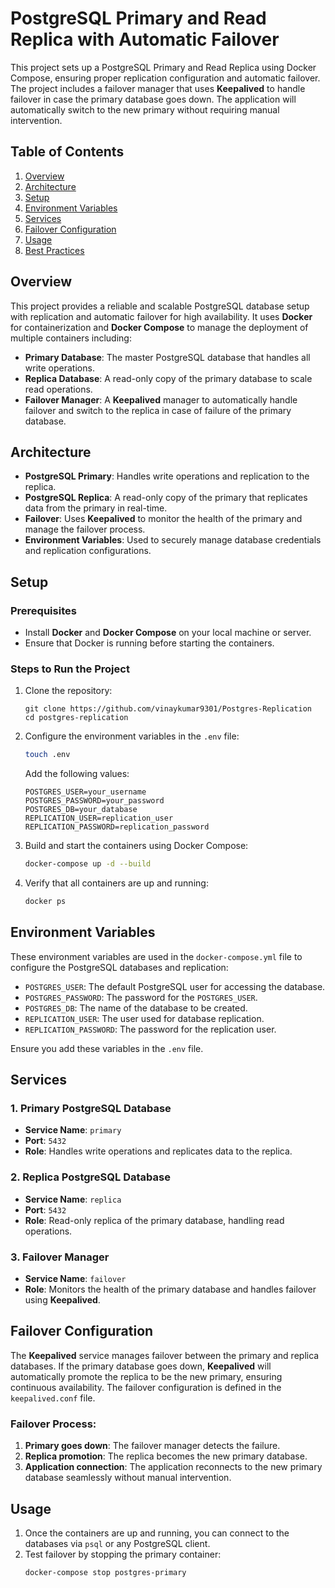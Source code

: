 # PostgreSQL Primary and Read Replica with Automatic Failover

This project sets up a PostgreSQL Primary and Read Replica using Docker Compose, ensuring proper replication configuration and automatic failover. The project includes a failover manager that uses **Keepalived** to handle failover in case the primary database goes down. The application will automatically switch to the new primary without requiring manual intervention.

## Table of Contents

1. [Overview](#overview)
2. [Architecture](#architecture)
3. [Setup](#setup)
4. [Environment Variables](#environment-variables)
5. [Services](#services)
6. [Failover Configuration](#failover-configuration)
7. [Usage](#usage)
8. [Best Practices](#best-practices)

## Overview

This project provides a reliable and scalable PostgreSQL database setup with replication and automatic failover for high availability. It uses **Docker** for containerization and **Docker Compose** to manage the deployment of multiple containers including:

- **Primary Database**: The master PostgreSQL database that handles all write operations.
- **Replica Database**: A read-only copy of the primary database to scale read operations.
- **Failover Manager**: A **Keepalived** manager to automatically handle failover and switch to the replica in case of failure of the primary database.

## Architecture

- **PostgreSQL Primary**: Handles write operations and replication to the replica.
- **PostgreSQL Replica**: A read-only copy of the primary that replicates data from the primary in real-time.
- **Failover**: Uses **Keepalived** to monitor the health of the primary and manage the failover process.
- **Environment Variables**: Used to securely manage database credentials and replication configurations.

## Setup

### Prerequisites
- Install **Docker** and **Docker Compose** on your local machine or server.
- Ensure that Docker is running before starting the containers.

### Steps to Run the Project

1. Clone the repository:
    ```bash[
    git clone https://github.com/vinaykumar9301/Postgres-Replication
    cd postgres-replication
    ```

2. Configure the environment variables in the `.env` file:
    ```bash
    touch .env
    ```

    Add the following values:
    ```env
    POSTGRES_USER=your_username
    POSTGRES_PASSWORD=your_password
    POSTGRES_DB=your_database
    REPLICATION_USER=replication_user
    REPLICATION_PASSWORD=replication_password
    ```

3. Build and start the containers using Docker Compose:
    ```bash
    docker-compose up -d --build
    ```

4. Verify that all containers are up and running:
    ```bash
    docker ps
    ```

## Environment Variables

These environment variables are used in the `docker-compose.yml` file to configure the PostgreSQL databases and replication:

- `POSTGRES_USER`: The default PostgreSQL user for accessing the database.
- `POSTGRES_PASSWORD`: The password for the `POSTGRES_USER`.
- `POSTGRES_DB`: The name of the database to be created.
- `REPLICATION_USER`: The user used for database replication.
- `REPLICATION_PASSWORD`: The password for the replication user.

Ensure you add these variables in the `.env` file.

## Services

### 1. **Primary PostgreSQL Database**
   - **Service Name**: `primary`
   - **Port**: `5432`
   - **Role**: Handles write operations and replicates data to the replica.

### 2. **Replica PostgreSQL Database**
   - **Service Name**: `replica`
   - **Port**: `5432`
   - **Role**: Read-only replica of the primary database, handling read operations.

### 3. **Failover Manager**
   - **Service Name**: `failover`
   - **Role**: Monitors the health of the primary database and handles failover using **Keepalived**.

## Failover Configuration

The **Keepalived** service manages failover between the primary and replica databases. If the primary database goes down, **Keepalived** will automatically promote the replica to be the new primary, ensuring continuous availability. The failover configuration is defined in the `keepalived.conf` file.

### Failover Process:
1. **Primary goes down**: The failover manager detects the failure.
2. **Replica promotion**: The replica becomes the new primary database.
3. **Application connection**: The application reconnects to the new primary database seamlessly without manual intervention.

## Usage

1. Once the containers are up and running, you can connect to the databases via `psql` or any PostgreSQL client.
2. Test failover by stopping the primary container:
   ```bash
   docker-compose stop postgres-primary
